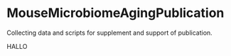 # MouseMicrobiomeAgingPublication

Collecting data and scripts for supplement and support of publication.
  
  
  HALLO